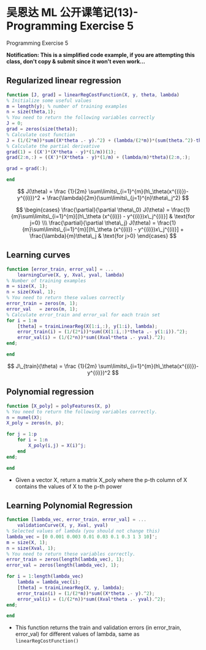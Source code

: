 # 吴恩达 ML 公开课笔记(13)-Programming Exercise 5


Programming Exercise 5

<!--more-->

**Notification: This is a simplified code example, if you are attempting this class, don't copy & submit since it won't even work...**

## Regularized linear regression
```matlab
function [J, grad] = linearRegCostFunction(X, y, theta, lambda)
% Initialize some useful values
m = length(y); % number of training examples
n = size(theta,1);
% You need to return the following variables correctly 
J = 0;
grad = zeros(size(theta));
% Calculate cost function
J = (1/(2*m))*sum((X*theta .- y).^2) + (lambda/(2*m))*(sum(theta.^2)-theta(1)^2);
% Calculate the partial derivative
grad(1) = ((X')*(X*theta - y)*(1/m))(1);
grad(2:n,:) = ((X')*(X*theta - y)*(1/m) + (lambda/m)*theta)(2:n,:);

grad = grad(:);

end
```

$$
J(\theta) = \frac {1}{2m} \sum\limits\_{i=1}^{m}(h\_\theta(x^{(i)})-y^{(i)})^2 + \frac{\lambda}{2m}(\sum\limits\_{j=1}^{n}\theta\_j^2)
$$

$$
\begin{cases}
\frac{\partial}{\partial \theta\_0} J(\theta) = \frac{1}{m}\sum\limits\_{i=1}^{m}[(h\_\theta (x^{(i)}) - y^{(i)})x\_j^{(i)}] & \text{for j=0} \\\
\frac{\partial}{\partial \theta\_j} J(\theta) = \frac{1}{m}\sum\limits\_{i=1}^{m}[(h\_\theta (x^{(i)}) - y^{(i)})x\_j^{(i)}] + \frac{\lambda}{m}\theta\_j & \text{for j>0}
\end{cases}
$$

## Learning curves
```matlab
function [error_train, error_val] = ...
    learningCurve(X, y, Xval, yval, lambda)
% Number of training examples
m = size(X, 1);
n = size(Xval, 1);
% You need to return these values correctly
error_train = zeros(m, 1);
error_val   = zeros(m, 1);
% Calculate error_train and error_val for each train set
for i = 1:m
	[theta] = trainLinearReg(X(1:i,:), y(1:i), lambda);
	error_train(i) = (1/(2*i))*sum((X(1:i,:)*theta .- y(1:i)).^2);
	error_val(i) = (1/(2*n))*sum((Xval*theta .- yval).^2);
end;

end
```
$$
J\_{train}(\theta) = \frac {1}{2m} \sum\limits\_{i=1}^{m}(h\_\theta(x^{(i)})-y^{(i)})^2
$$

## Polynomial regression
```matlab
function [X_poly] = polyFeatures(X, p)
% You need to return the following variables correctly.
n = numel(X);
X_poly = zeros(n, p);

for j = 1:p
    for i = 1:n
        X_poly(i,j) = X(i)^j;
    end
end;

end
```
 - Given a vector X, return a matrix X_poly where the p-th column of X contains the values of X to the p-th power

## Learning Polynomial Regression
```matlab
function [lambda_vec, error_train, error_val] = ...
    validationCurve(X, y, Xval, yval)
% Selected values of lambda (you should not change this)
lambda_vec = [0 0.001 0.003 0.01 0.03 0.1 0.3 1 3 10]';
m = size(X, 1);
n = size(Xval, 1);
% You need to return these variables correctly.
error_train = zeros(length(lambda_vec), 1);
error_val = zeros(length(lambda_vec), 1);

for i = 1:length(lambda_vec)
	lambda = lambda_vec(i);
	[theta] = trainLinearReg(X, y, lambda);
	error_train(i) = (1/(2*m))*sum((X*theta .- y).^2);
	error_val(i) = (1/(2*n))*sum((Xval*theta .- yval).^2);
end;

end
```
 - This function returns the train and validation errors (in error_train, error_val) for different values of lambda, same as `linearRegCostFunction()`
